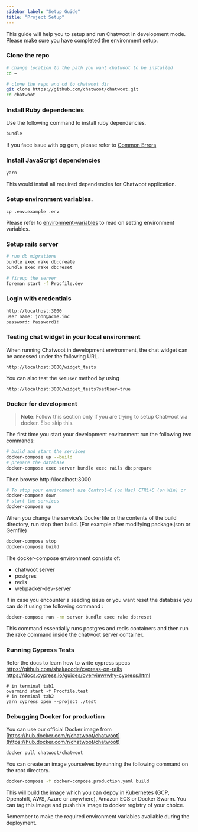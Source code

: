 ```yaml
---
sidebar_label: "Setup Guide"
title: "Project Setup"
---
```


This guide will help you to setup and run Chatwoot in development mode. Please make sure you have completed the environment setup.

### Clone the repo

```bash
# change location to the path you want chatwoot to be installed
cd ~

# clone the repo and cd to chatwoot dir
git clone https://github.com/chatwoot/chatwoot.git
cd chatwoot
```

### Install Ruby dependencies

Use the following command to install ruby dependencies.

```bash
bundle
```

If you face issue with pg gem, please refer to [Common Errors](/docs/contributing-guide/common-errors#pg-gem-installation-error)

### Install JavaScript dependencies

```bash
yarn
```

This would install all required dependencies for Chatwoot application.

### Setup environment variables.

```
cp .env.example .env
```

Please refer to [environment-variables](/docs/contributing-guide/environment-variables) to read on setting environment variables.

### Setup rails server

```bash
# run db migrations
bundle exec rake db:create
bundle exec rake db:reset

# fireup the server
foreman start -f Procfile.dev
```

### Login with credentials

```bash
http://localhost:3000
user name: john@acme.inc
password: Password1!
```

### Testing chat widget in your local environment 

When running Chatwoot in development environment, the chat widget can be accessed under the following URL.

```
http://localhost:3000/widget_tests
```

You can also test the `setUser` method by using

```
http://localhost:3000/widget_tests?setUser=true
```

### Docker for development

> **Note**: Follow this section only if you are trying to setup Chatwoot via docker. Else skip this.

The first time you start your development environment run the following two commands:

```bash
# build and start the services
docker-compose up --build
# prepare the database
docker-compose exec server bundle exec rails db:prepare
```
Then browse http://localhost:3000

```bash
# To stop your environment use Control+C (on Mac) CTRL+C (on Win) or
docker-compose down
# start the services
docker-compose up
```

When you change the service’s Dockerfile or the contents of the build directory, run stop then build. (For example after modifying package.json or Gemfile)

```bash
docker-compose stop
docker-compose build
```


The docker-compose environment consists of:
- chatwoot server
- postgres
- redis
- webpacker-dev-server

If in case you encounter a seeding issue or you want reset the database you can do it using the following command :

```bash
docker-compose run -rm server bundle exec rake db:reset
```

This command essentially runs postgres and redis containers and then run the rake command inside the chatwoot server container.

### Running Cypress Tests

Refer the docs to learn how to write cypress specs
https://github.com/shakacode/cypress-on-rails
https://docs.cypress.io/guides/overview/why-cypress.html

```
# in terminal tab1
overmind start -f Procfile.test
# in terminal tab2
yarn cypress open --project ./test
```


### Debugging Docker for production

You can use our official Docker image from [https://hub.docker.com/r/chatwoot/chatwoot](https://hub.docker.com/r/chatwoot/chatwoot)

```bash
docker pull chatwoot/chatwoot
```

You can create an image yourselves by running the following command on the root directory.

```bash
docker-compose -f docker-compose.production.yaml build
```

This will build the image which you can depoy in Kubernetes (GCP, Openshift, AWS, Azure or anywhere), Amazon ECS or Docker Swarm. You can tag this image and push this image to docker registry of your choice.

Remember to make the required environment variables available during the deployment.
